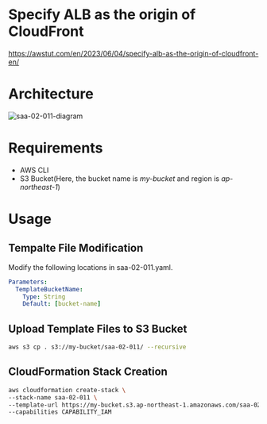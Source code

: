 # Specify ALB as the origin of CloudFront

https://awstut.com/en/2023/06/04/specify-alb-as-the-origin-of-cloudfront-en/

# Architecture

![saa-02-011-diagram](https://github.com/awstut-an-r/awstut-fa/assets/84276199/c233949e-ec96-43ff-9cf7-483c87682a44)

# Requirements

* AWS CLI
* S3 Bucket(Here, the bucket name is *my-bucket* and region is *ap-northeast-1*)

# Usage

## Tempalte File Modification

Modify the following locations in saa-02-011.yaml.

```yaml
Parameters:
  TemplateBucketName:
    Type: String
    Default: [bucket-name]
```

## Upload  Template Files to S3 Bucket

```bash
aws s3 cp . s3://my-bucket/saa-02-011/ --recursive
```

## CloudFormation Stack Creation

```bash
aws cloudformation create-stack \
--stack-name saa-02-011 \
--template-url https://my-bucket.s3.ap-northeast-1.amazonaws.com/saa-02-011/saa-02-011.yaml \
--capabilities CAPABILITY_IAM
```
